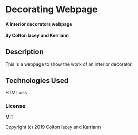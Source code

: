 # Decorating Webpage

#### A interior decorators webpage

#### By Colton lacey and Kerriann

## Description

This is a webpage to show the work of an interior decorator.

## Technologies Used

HTML
css

### License

MIT

Copyright (c) 2019 Colton lacey and Karriann
